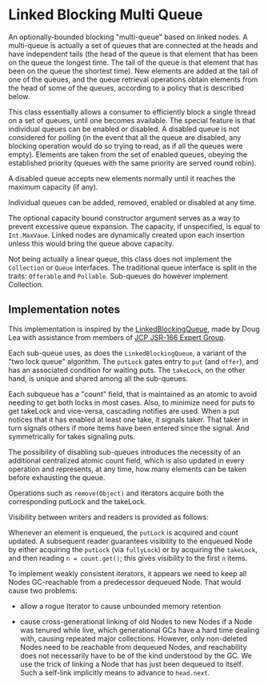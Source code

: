 Linked Blocking Multi Queue
===========================

An optionally-bounded blocking "multi-queue" based on linked nodes. A multi-queue is actually a set of queues that are
connected at the heads and have independent tails (the head of the queue is that element that has been on the queue the
longest time. The tail of the queue is that element that has been on the queue the shortest time). New elements are
added at the tail of one of the queues, and the queue retrieval operations obtain elements from the head of some of the
queues, according to a policy that is described below.

This class essentially allows a consumer to efficiently block a single thread on a set of queues, until one becomes
available. The special feature is that individual queues can be enabled or disabled. A disabled queue is not
considered for polling (in the event that all the queue are disabled, any blocking operation would do so trying to
read, as if all the queues were empty). Elements are taken from the set of enabled queues, obeying the established
priority (queues with the same priority are served round robin).

A disabled queue accepts new elements normally until it reaches the maximum capacity (if any).

Individual queues can be added, removed, enabled or disabled at any time.

The optional capacity bound constructor argument serves as a way to prevent excessive queue expansion. The capacity, if
unspecified, is equal to `Int.MaxVaue`. Linked nodes are dynamically created upon each insertion unless this would bring
the queue above capacity.
 
Not being actually a linear queue, this class does not implement the `Collection` or `Queue` interfaces. The traditional
queue interface is split in the traits: `Offerable` and `Pollable`. Sub-queues do however implement Collection.

Implementation notes
--------------------

This implementation is inspired by the
[LinkedBlockingQueue](https://docs.oracle.com/javase/8/docs/api/java/util/concurrent/LinkedBlockingQueue.html), made by
Doug Lea with assistance from members of [JCP JSR-166 Expert Group](https://jcp.org/en/jsr/detail?id=166).
 
Each sub-queue uses, as does the `LinkedBlockingQueue`, a variant of the "two lock queue" algorithm. The `putLock` gates entry 
to `put` (and `offer`), and has an associated condition for waiting puts. The `takeLock`, on the other hand, is unique and 
shared among all the sub-queues.

Each subqueue has a "count" field, that is maintained as an atomic to avoid needing to get both locks in most cases.
Also, to minimize need for puts to get takeLock and vice-versa, cascading notifies are used. When a put notices that it
has enabled at  least one take, it signals taker. That taker in turn signals others if more items have been entered
since the signal. And symmetrically for takes signaling puts.

The possibility of disabling sub-queues introduces the necessity of an additional centralized atomic count field, which
is also updated in every operation and represents, at any time, how many elements can be taken before exhausting the
queue.
     
Operations such as `remove(Object)` and iterators acquire both the corresponding putLock and the takeLock.
     
Visibility between writers and readers is provided as follows:
 
Whenever an element is enqueued, the `putLock` is acquired and count updated. A subsequent reader guarantees visibility 
to the enqueued Node by either acquiring the `putLock` (via `fullyLock`) or by acquiring the `takeLock`, and then reading 
`n = count.get()`; this gives visibility to the first `n` items.
    
To implement weakly consistent iterators, it appears we need to keep all Nodes GC-reachable from a predecessor dequeued 
Node. That would cause two problems:

 - allow a rogue Iterator to cause unbounded memory retention
 
 - cause cross-generational linking of old Nodes to new Nodes if a Node was tenured while live, which generational GCs 
 have a hard time dealing with, causing repeated major collections. However, only non-deleted Nodes need to be reachable 
 from dequeued Nodes, and reachability does not necessarily have to be of the kind understood by the GC. We use the 
 trick of linking a Node that has just been dequeued to itself. Such a self-link implicitly means to advance to 
 `head.next`.
